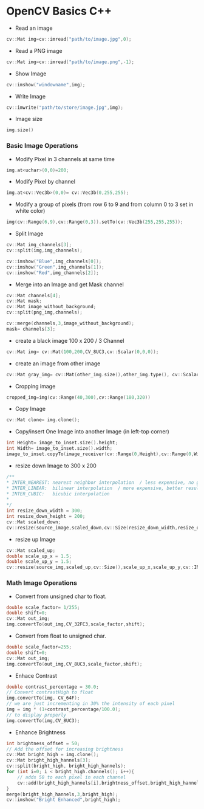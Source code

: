 # OpenCV Basics C++

* Read an image
```c++ 
cv::Mat img=cv::imread("path/to/image.jpg",0); 
```
* Read a PNG image
```c++
cv::Mat img=cv::imread("path/to/image.png",-1); 
```
* Show Image
```c++ 
cv::imshow("windowname",img);
```
* Write Image
```c++
cv::imwrite("path/to/store/image.jpg",img);
```
* Image size
```c++
img.size()
```
### Basic Image Operations

* Modify Pixel in 3 channels at same time
```c++
img.at<uchar>(0,0)=200;
```
* Modify Pixel by channel 
```c++ 
img.at<cv::Vec3b>(0,0)= cv::Vec3b(0,255,255);
```
* Modify a group of pixels (from row 6 to 9 and from column 0 to 3 set in white color)
```c++
img(cv::Range(6,9),cv::Range(0,3)).setTo(cv::Vec3b(255,255,255));
```
* Split Image
```c++ 
cv::Mat img_channels[3];
cv::split(img,img_channels);

cv::imshow("Blue",img_channels[0]);
cv::imshow("Green",img_channels[1]);
cv::imshow("Red",img_channels[2]);
```
* Merge into an Image and get Mask channel
```c++
cv::Mat channels[4];
cv::Mat mask;
cv::Mat image_without_background;
cv::split(png_img,channels);

cv::merge(channels,3,image_without_background);
mask= channels[3];
```

* create a black image 100 x 200 / 3 Channel
```c++
cv::Mat img= cv::Mat(100,200,CV_8UC3,cv::Scalar(0,0,0));
```

* create an image from other image
```c++
cv::Mat gray_img= cv::Mat(other_img.size(),other_img.type(), cv::Scalar(100,100,100));
```

* Cropping image
```c++
cropped_img=img(cv::Range(40,300),cv::Range(180,320))
```

* Copy Image
```c++ 
cv::Mat clone= img.clone();
```
* Copy/insert One Image into another Image (in left-top corner)
```c++ 
int Height= image_to_inset.size().height;
int Width= image_to_inset.size().width;
image_to_inset.copyTo(image_receiver(cv::Range(0,Height),cv::Range(0,Width)));
```

* resize down Image to 300 x 200 
```c++
/**
* INTER_NEAREST: nearest neighbor interpolation  / less expensive, no good result
* INTER_LINEAR:  bilinear interpolation  / more expensive, better result
* INTER_CUBIC:   bicubic interpolation
* 
*/
int resize_down_width = 300;
int resize_down_height = 200;
cv::Mat scaled_down;
cv::resize(source_image,scaled_down,cv::Size(resize_down_width,resize_down_height),0,0,cv::INTER_LINEAR);
```

* resize up Image 
```c++
cv::Mat scaled_up;
double scale_up_x = 1.5;
double scale_up_y = 1.5;
cv::resize(source_img,scaled_up,cv::Size(),scale_up_x,scale_up_y,cv::INTER_LINEAR);
```

### Math Image Operations

* Convert from unsigned char to float.
```c++
double scale_factor= 1/255;
double shift=0;
cv::Mat out_img;
img.convertTo(out_img,CV_32FC3,scale_factor,shift);
```

* Convert from float to unsigned char.
```c++
double scale_factor=255;
double shift=0;
cv::Mat out_img;
img.convertTo(out_img,CV_8UC3,scale_factor,shift);
```

* Enhace Contrast
```c++
double contrast_percentage = 30.0;
// Convert contrastHigh to float
img.convertTo(img, CV_64F);
// we are just incrementing in 30% the intensity of each pixel
img = img * (1+contrast_percentage/100.0);
// to display properly
img.convertTo(img,CV_8UC3);
```

* Enhance Brightness
```c++
int brightness_offset = 50;
// Add the offset for increasing brightness
cv::Mat bright_high = img.clone();
cv::Mat bright_high_hannels[3];
cv::split(bright_high, bright_high_hannels);
for (int i=0; i < bright_high.channels(); i++){
    // adds 50 to each pixel in each channel
    cv::add(bright_high_hannels[i],brightness_offset,bright_high_hannels[i]);
}
merge(bright_high_hannels,3,bright_high);
cv::imshow("Bright Enhanced",bright_high);
```


